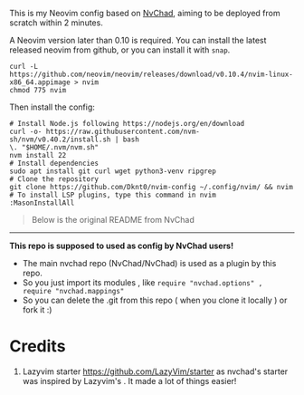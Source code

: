 This is my Neovim config based on [NvChad](https://github.com/NvChad/nvchad), aiming to be deployed from scratch within 2 minutes.

A Neovim version later than 0.10 is required. You can install the latest released neovim from github, or you can install it with `snap`.

```shell
curl -L https://github.com/neovim/neovim/releases/download/v0.10.4/nvim-linux-x86_64.appimage > nvim
chmod 775 nvim
```

Then install the config:

```shell
# Install Node.js following https://nodejs.org/en/download
curl -o- https://raw.githubusercontent.com/nvm-sh/nvm/v0.40.2/install.sh | bash
\. "$HOME/.nvm/nvm.sh"
nvm install 22
# Install dependencies
sudo apt install git curl wget python3-venv ripgrep
# Clone the repository
git clone https://github.com/Dknt0/nvim-config ~/.config/nvim/ && nvim
# To install LSP plugins, type this command in nvim
:MasonInstallAll
```

> Below is the original README from NvChad

---

**This repo is supposed to used as config by NvChad users!**

- The main nvchad repo (NvChad/NvChad) is used as a plugin by this repo.
- So you just import its modules , like `require "nvchad.options" , require "nvchad.mappings"`
- So you can delete the .git from this repo ( when you clone it locally ) or fork it :)

# Credits

1) Lazyvim starter https://github.com/LazyVim/starter as nvchad's starter was inspired by Lazyvim's . It made a lot of things easier!
